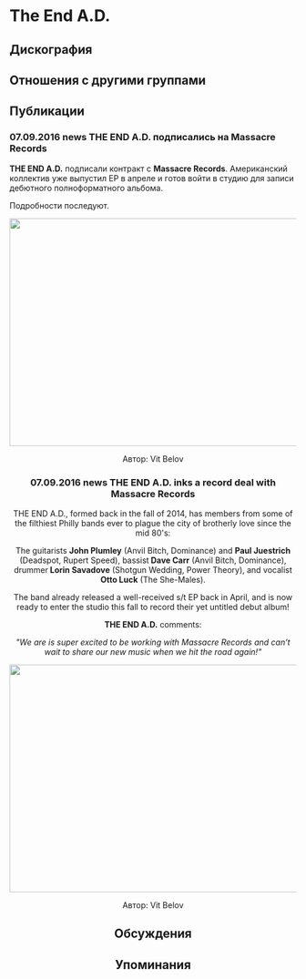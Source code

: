 # The End A.D.



## Дискография


## Отношения с другими группами


## Публикации

### 07.09.2016 news THE END A.D. подписались на Massacre Records

<p><strong>THE END A.D.</strong> подписали контракт с <strong>Massacre Records</strong>. Американский коллектив уже выпустил EP в апреле и готов войти в студию для записи дебютного полноформатного альбома.</p><p>Подробности последуют.</p><p><center><img width="600" height="400" src="/images/news_rus/2016.09/29943.jpg" border="0"></p>
Автор: Vit Belov

### 07.09.2016 news THE END A.D. inks a record deal with Massacre Records

<p>THE END A.D., formed back in the fall of 2014, has members from some of the filthiest Philly bands ever to plague the city of brotherly love since the mid 80's:</p><p>The guitarists <strong>John Plumley</strong> (Anvil Bitch, Dominance) and <strong>Paul Juestrich</strong> (Deadspot, Rupert Speed), bassist<strong> Dave Carr</strong> (Anvil Bitch, Dominance), drummer<strong> Lorin Savadove</strong> (Shotgun Wedding, Power Theory), and vocalist <strong>Otto Luck</strong> (The She-Males).</p><p>The band already released a well-received s/t EP back in April, and is now ready to enter the studio this fall to record their yet untitled debut album!</p><p><strong>THE END A.D.</strong> comments:</p><p><em>"We are is super excited to be working with Massacre Records and can’t wait to share our new music when we hit the road again!"</em></p><p><center><img width="600" height="400" src="/images/news_rus/2016.09/29943.jpg" border="0"><p></p></center>
Автор: Vit Belov


## Обсуждения


## Упоминания

